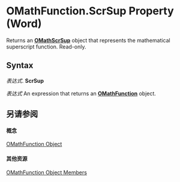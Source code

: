 
# OMathFunction.ScrSup Property (Word)

Returns an  **[OMathScrSup](70adf652-d78c-4ca3-604f-57ca109e8109.md)** object that represents the mathematical superscript function. Read-only.


## Syntax

 _表达式_. **ScrSup**

 _表达式_ An expression that returns an **[OMathFunction](2347ec7b-5e1a-8039-5fd0-195c08860cb5.md)** object.


## 另请参阅


#### 概念


[OMathFunction Object](2347ec7b-5e1a-8039-5fd0-195c08860cb5.md)
#### 其他资源


[OMathFunction Object Members](http://msdn.microsoft.com/library/5d3ecc44-4137-5730-b0cd-1776a006b621%28Office.15%29.aspx)